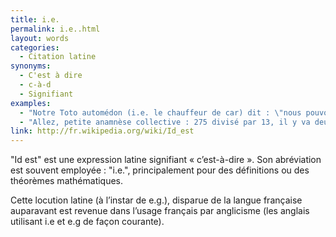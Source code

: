 ```yaml
---
title: i.e.
permalink: i.e..html
layout: words
categories:
  - Citation latine
synonyms:
  - C'est à dire
  - c-à-d
  - Signifiant
examples:
  - "Notre Toto automédon (i.e. le chauffeur de car) dit : \"nous pouvons loger tout le monde !\" (cf. histoires)."
  - "Allez, petite anamnèse collective : 275 divisé par 13, il y va deux fois, deux fois 13 égalent 26, ôtés de 27 égalent 1, etc., bref, on arrive, sous forme linéaire, à 275=13× 21+2. Mais 275 c'est quoi ? 5, c'est le chiffre des unités, 7, celui des dizaines, 2, celui des centaines, i.e. 275=2× 102+7× 10+5 (cf. histoires). "
link: http://fr.wikipedia.org/wiki/Id_est
---
```


"Id est" est une expression latine signifiant « c’est-à-dire ». Son abréviation est souvent employée : "i.e.", principalement pour des définitions ou des théorèmes mathématiques.

Cette locution latine (à l’instar de e.g.), disparue de la langue française auparavant est revenue dans l’usage français par anglicisme (les anglais utilisant i.e et e.g de façon courante).
